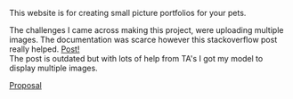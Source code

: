 This website is for creating small picture portfolios for your pets.

The challenges I came across making this project, were uploading multiple images. The documentation was scarce however this stackoverflow post really helped. <a href="https://stackoverflow.com/questions/34006994/how-to-upload-multiple-images-to-a-blog-post-in-django">Post!</a>
<br>
The post is outdated but with lots of help from TA's I got my model to display multiple images.


<a href="https://github.com/Beck-Haywood/Animal-Portfolio/blob/master/proposal.md">Proposal</a>
